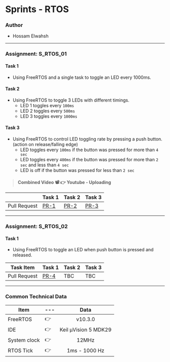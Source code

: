 # Sprints - RTOS
### Author
- Hossam Elwahsh
---
### Assignment: S_RTOS_01
#### Task 1
- Using FreeRTOS and a single task to toggle an LED every 1000ms.

#### Task 2
- Using FreeRTOS to toggle 3 LEDs with different timings.
  - LED 1 toggles every `100ms`
  - LED 2 toggles every `500ms`
  - LED 3 toggles every `1000ms`

#### Task 3
- Using FreeRTOS to control LED toggling rate by pressing a push button. (action on release/falling edge)
	- LED toggles every `100ms` if the button was pressed for more than `4 sec`
	- LED toggles every `400ms` if the button was pressed for more than `2 sec` and less than `4 sec`
	- LED is off if the button was pressed for less than `2 sec`

> #### Combined Video 📽️ 👉 Youtube - Uploading

|              | Task 1                                                                 | Task 2                                                                 | Task 3                                                                 |
|--------------|------------------------------------------------------------------------|------------------------------------------------------------------------|------------------------------------------------------------------------|
| Pull Request | [PR-1](https://github.com/HossamElwahsh/sprints-arm-rtos-tasks/pull/1) | [PR-2](https://github.com/HossamElwahsh/sprints-arm-rtos-tasks/pull/2) | [PR-3](https://github.com/HossamElwahsh/sprints-arm-rtos-tasks/pull/3) |

----

### Assignment: S_RTOS_02

#### Task 1
- Using FreeRTOS to toggle an LED when push button is pressed and released.

| Task Item    | Task 1                                                                 | Task 2 | Task 3 |
|--------------|------------------------------------------------------------------------|--------|--------|
| Pull Request | [PR-4](https://github.com/HossamElwahsh/sprints-arm-rtos-tasks/pull/4) | TBC    | TBC    |

--- 
### Common Technical Data
| Item         | --- |         Data         |
|--------------|-----|:--------------------:|
| FreeRTOS     | 👉  |       v10.3.0        | 
| IDE          | 👉  | Keil µVision 5 MDK29 | 
| System clock | 👉  |        12MHz         | 
| RTOS Tick    | 👉  |    1ms - 1000 Hz     | 